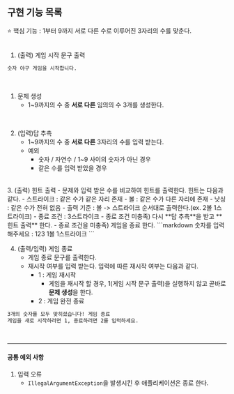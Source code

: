 ## 구현 기능 목록

⭐ 핵심 기능 : 1부터 9까지 서로 다른 수로 이루어진 3자리의 수를 맞춘다.
<br>
<br>

1. (출력) 게임 시작 문구 출력
```markdown
숫자 야구 게임을 시작합니다.
```
<br>

1. 문제 생성
   - 1~9까지의 수 중 **서로 다른** 임의의 수 3개를 생성한다.
<br>
   
2. (입력)답 추측
   - 1~9까지의 수 중 **서로 다른** 3자리의 수를 입력 받는다.
   - 예외
      - 숫자 / 자연수 / 1~9 사이의 숫자가 아닌 경우
      - 같은 수를 입력 받았을 경우
<br>
3. (출력) 힌트 출력
   - 문제와 입력 받은 수를 비교하여 힌트를 출력한다. 힌트는 다음과 같다.
      - 스트라이크 : 같은 수가 같은 자리 존재
      - 볼 : 같은 수가 다른 자리에 존재
      - 낫싱 : 같은 수가 전혀 없음
   - 출력 기준 :  볼 -> 스트라이크 순서대로 출력한다.(ex. 2볼 1스트라이크)
   - 종료 조건 : 3스트라이크
      - 종료 조건 미충족) 다시 **답 추측**을 받고 **힌트 출력** 한다.
      - 종료 조건을 미충족) 게임을 종료 한다.
```markdown
숫자를 입력해주세요 : 123
1볼 1스트라이크
```
<br>

4. (출력/입력) 게임 종료
   - 게임 종료 문구를 출력한다.
   - 재시작 여부를 입력 받는다. 입력에 따른 재시작 여부는 다음과 같다.
      - 1 : 게임 재시작
         - 게임을 재시작 할 경우, 1(게임 시작 문구 출력)을 실행하지 않고 곧바로 **문제 생성**을 한다.
      - 2 : 게임 완전 종료
```markdown
3개의 숫자를 모두 맞히셨습니다! 게임 종료
게임을 새로 시작하려면 1, 종료하려면 2를 입력하세요.
```
<br>


---

#### 공통 예외 사항

1. 입력 오류
   - `IllegalArgumentException`을 발생시킨 후 애플리케이션은 종료 한다.


